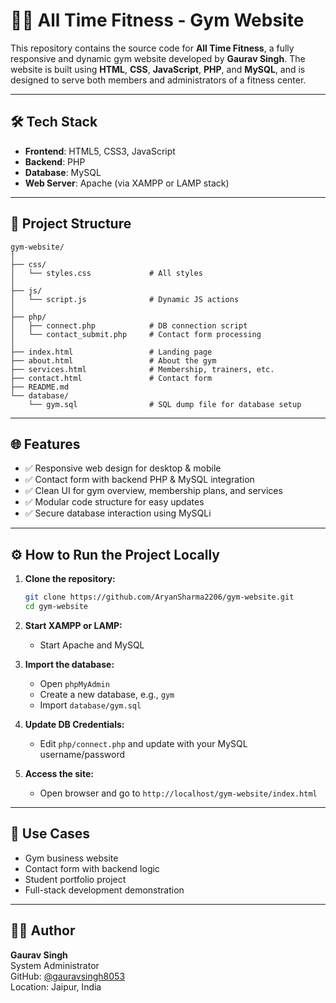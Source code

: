 # 🏋️‍♂️ All Time Fitness - Gym Website

This repository contains the source code for **All Time Fitness**, a fully responsive and dynamic gym website developed by **Gaurav Singh**. The website is built using **HTML**, **CSS**, **JavaScript**, **PHP**, and **MySQL**, and is designed to serve both members and administrators of a fitness center.

---

## 🛠️ Tech Stack

- **Frontend**: HTML5, CSS3, JavaScript  
- **Backend**: PHP  
- **Database**: MySQL  
- **Web Server**: Apache (via XAMPP or LAMP stack)  

---

## 📁 Project Structure

```
gym-website/
│
├── css/
│   └── styles.css             # All styles
│
├── js/
│   └── script.js              # Dynamic JS actions
│
├── php/
│   ├── connect.php            # DB connection script
│   └── contact_submit.php     # Contact form processing
│
├── index.html                 # Landing page
├── about.html                 # About the gym
├── services.html              # Membership, trainers, etc.
├── contact.html               # Contact form
├── README.md
└── database/
    └── gym.sql                # SQL dump file for database setup
```

---

## 🌐 Features

- ✅ Responsive web design for desktop & mobile  
- ✅ Contact form with backend PHP & MySQL integration  
- ✅ Clean UI for gym overview, membership plans, and services  
- ✅ Modular code structure for easy updates  
- ✅ Secure database interaction using MySQLi  

---

## ⚙️ How to Run the Project Locally

1. **Clone the repository:**
   ```bash
   git clone https://github.com/AryanSharma2206/gym-website.git
   cd gym-website
   ```

2. **Start XAMPP or LAMP:**
   - Start Apache and MySQL

3. **Import the database:**
   - Open `phpMyAdmin`
   - Create a new database, e.g., `gym`
   - Import `database/gym.sql`

4. **Update DB Credentials:**
   - Edit `php/connect.php` and update with your MySQL username/password

5. **Access the site:**
   - Open browser and go to `http://localhost/gym-website/index.html`

---

## 🎯 Use Cases

- Gym business website  
- Contact form with backend logic  
- Student portfolio project  
- Full-stack development demonstration  

---

## 👨‍💻 Author

**Gaurav Singh**  
System Administrator  
GitHub: [@gauravsingh8053](https://github.com/gauravsingh8053)  
Location: Jaipur, India

